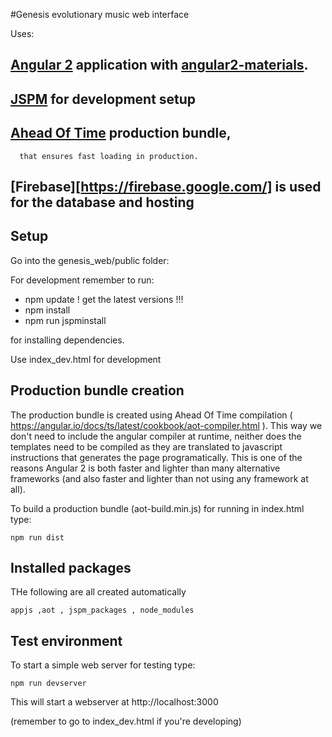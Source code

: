 #Genesis evolutionary music web interface

Uses:

## [Angular 2](https://angular.io) application with [angular2-materials](https://material.angular.io/).
## [JSPM](http://jspm.io/) for development setup
## [Ahead Of Time](https://angular.io/docs/ts/latest/cookbook/aot-compiler.html) production bundle,
      that ensures fast loading in production.
## [Firebase][https://firebase.google.com/] is used for the database and hosting 


## Setup

Go into the genesis_web/public folder:

For development remember to run:

* npm update      !   get the latest versions !!!
* npm install
* npm run jspminstall

for installing dependencies.

Use index_dev.html for development

## Production bundle creation

The production bundle is created using Ahead Of Time compilation ( https://angular.io/docs/ts/latest/cookbook/aot-compiler.html ).
This way we don't need to include the angular compiler at runtime, neither does the templates need to be compiled
as they are translated to javascript instructions that generates the page programatically. This is one of the reasons Angular 2 
is both faster and lighter than many alternative frameworks (and also faster and lighter than not using any framework at all).

To build a production bundle (aot-build.min.js) for running in index.html type:

```
npm run dist
```

## Installed packages

THe following are all created automatically

```
appjs ,aot , jspm_packages , node_modules
```

## Test environment

To start a simple web server for testing type:

```
npm run devserver
```

This will start a webserver at http://localhost:3000

(remember to go to index_dev.html if you're developing)
